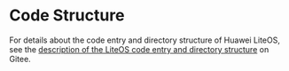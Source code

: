 # Code Structure<a name="EN-US_TOPIC_0302331626"></a>

For details about the code entry and directory structure of Huawei LiteOS, see the  [description of the LiteOS code entry and directory structure](https://gitee.com/LiteOS/LiteOS/blob/master/doc/LiteOS_Code_Info_en.md)  on Gitee.

